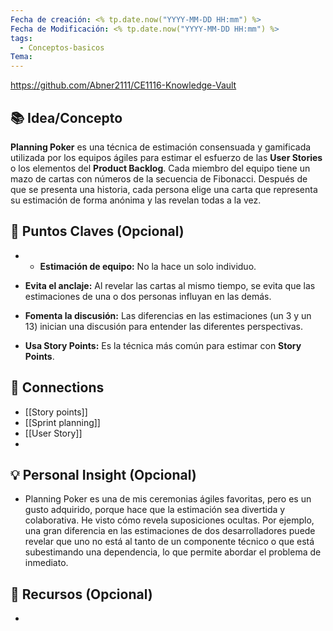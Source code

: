 ```yaml
---
Fecha de creación: <% tp.date.now("YYYY-MM-DD HH:mm") %>
Fecha de Modificación: <% tp.date.now("YYYY-MM-DD HH:mm") %>
tags:
  - Conceptos-basicos
Tema:
---
```

https://github.com/Abner2111/CE1116-Knowledge-Vault

## 📚 Idea/Concepto 
**Planning Poker** es una técnica de estimación consensuada y gamificada utilizada por los equipos ágiles para estimar el esfuerzo de las **User Stories** o los elementos del **Product Backlog**. Cada miembro del equipo tiene un mazo de cartas con números de la secuencia de Fibonacci. Después de que se presenta una historia, cada persona elige una carta que representa su estimación de forma anónima y las revelan todas a la vez.

## 📌 Puntos Claves (Opcional)
- - **Estimación de equipo:** No la hace un solo individuo.

- **Evita el anclaje:** Al revelar las cartas al mismo tiempo, se evita que las estimaciones de una o dos personas influyan en las demás.

- **Fomenta la discusión:** Las diferencias en las estimaciones (un 3 y un 13) inician una discusión para entender las diferentes perspectivas.

- **Usa Story Points:** Es la técnica más común para estimar con **Story Points**.

## 🔗 Connections
- [[Story points]]
- [[Sprint planning]]
- [[User Story]]
- 

## 💡 Personal Insight (Opcional)
- Planning Poker es una de mis ceremonias ágiles favoritas, pero es un gusto adquirido, porque hace que la estimación sea divertida y colaborativa. He visto cómo revela suposiciones ocultas. Por ejemplo, una gran diferencia en las estimaciones de dos desarrolladores puede revelar que uno no está al tanto de un componente técnico o que está subestimando una dependencia, lo que permite abordar el problema de inmediato.
## 🧾 Recursos (Opcional)
- 